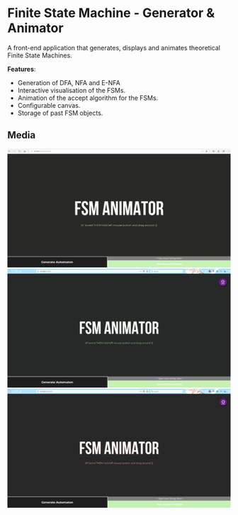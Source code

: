# Finite State Machine - Generator & Animator
A front-end application that generates, displays and animates theoretical Finite State Machines.

**Features**:
- Generation of DFA, NFA and E-NFA
- Interactive visualisation of the FSMs.
- Animation of the accept algorithm for the FSMs.
- Configurable canvas.
- Storage of past FSM objects.

## Media
![](assets/media/r1.gif)
![](assets/media/r2.gif)
![](assets/media/r3.gif)
